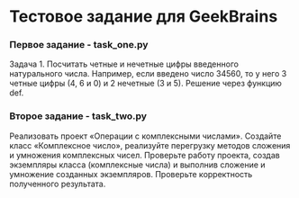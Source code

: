 # Тестовое задание для GeekBrains

### Первое задание - task_one.py
Задача 1.
Посчитать четные и нечетные цифры введенного натурального числа. Например, если введено число 34560,
то у него 3 четные цифры (4, 6 и 0) и 2 нечетные (3 и 5). Решение через функцию def.

### Второе задание - task_two.py
Реализовать проект «Операции с комплексными числами». Создайте класс «Комплексное число», реализуйте перегрузку методов
сложения и умножения комплексных чисел. Проверьте работу проекта, создав экземпляры класса (комплексные числа) и
выполнив сложение и умножение созданных экземпляров. Проверьте корректность полученного результата.